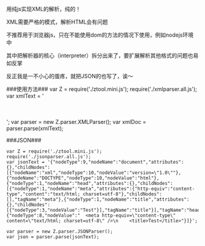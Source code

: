 用纯js实现XML的解析，纯的！

XML需要严格的模式，解析HTML会有问题

不推荐用于浏览器js，只在不能使用dom的方法的情况下使用，例如nodejs环境中

其中把解析器的核心（interpreter）拆分出来了，要扩展解析其他格式的问题也易如反掌

反正我是一不小心的蛋疼，就把JSON的也写了，诶～

###使用方法###
    var Z = require('./ztool.mini.js');
    require('./xmlparser.all.js');
    var xmlText = '<?xml version="1.0"?> <!DOCTYPE html> <head>\
        <meta http-equiv="content-type" content="text/html; charset=utf-8" />\
        <title>Test</title>\
    </head>\
    <!--  <meta http-equiv="content-type" content="text/html; charset=utf-8" />\
        <title>Test</title>-->';
    var parser = new Z.parser.XMLParser();
    var xmlDoc = parser.parse(xmlText);

###JSON###

    var Z = require('./ztool.mini.js');
    require('./jsonparser.all.js');
    var jsonText = '{"nodeType":9,"nodeName":"document","attributes":{},"childNodes":[{"nodeName":"xml","nodeType":10,"nodeValue":"version=\"1.0\""},{"nodeName":"DOCTYPE","nodeType":10,"nodeValue":"html"},{"nodeType":1,"nodeName":"head","attributes":{},"childNodes":[{"nodeType":1,"nodeName":"meta","attributes":{"http-equiv":"content-type","content":"text/html; charset=utf-8"},"childNodes":[],"tagName":"meta"},{"nodeType":1,"nodeName":"title","attributes":{},"childNodes":[{"nodeType":3,"nodeValue":"Test"}],"tagName":"title"}],"tagName":"head"},{"nodeType":8,"nodeValue":"  <meta http-equiv=\"content-type\" content=\"text/html; charset=utf-8\" />\n    <title>Test</title>"}]}';

    var parser = new Z.parser.JSONParser();
    var json = parser.parse(jsonText);

